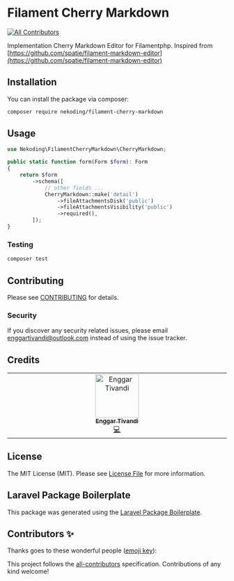 # Filament Cherry Markdown
<!-- ALL-CONTRIBUTORS-BADGE:START - Do not remove or modify this section -->
[![All Contributors](https://img.shields.io/badge/all_contributors-1-orange.svg?style=flat-square)](#contributors-)
<!-- ALL-CONTRIBUTORS-BADGE:END -->

Implementation Cherry Markdown Editor for Filamentphp. Inspired from [https://github.com/spatie/filament-markdown-editor](https://github.com/spatie/filament-markdown-editor)

## Installation

You can install the package via composer:

```bash
composer require nekoding/filament-cherry-markdown
```

## Usage

```php
use Nekoding\FilamentCherryMarkdown\CherryMarkdown;

public static function form(Form $form): Form
{
    return $form
        ->schema([
            // other fields ...
            CherryMarkdown::make('detail')
                ->fileAttachmentsDisk('public')
                ->fileAttachmentsVisibility('public')
                ->required(),
        ]);
}
```

### Testing

```bash
composer test
```

## Contributing

Please see [CONTRIBUTING](CONTRIBUTING.md) for details.

### Security

If you discover any security related issues, please email enggartivandi@outlook.com instead of using the issue tracker.

## Credits

<!-- ALL-CONTRIBUTORS-LIST:START - Do not remove or modify this section -->
<!-- prettier-ignore-start -->
<!-- markdownlint-disable -->
<table>
  <tbody>
    <tr>
      <td align="center" valign="top" width="14.28%"><a href="https://blog.enggartivandi.com"><img src="https://avatars.githubusercontent.com/u/64598048?v=4?s=100" width="100px;" alt="Enggar Tivandi"/><br /><sub><b>Enggar Tivandi</b></sub></a><br /><a href="https://github.com/nekoding/filament-cherry-markdown/commits?author=nekoding" title="Code">💻</a></td>
    </tr>
  </tbody>
</table>

<!-- markdownlint-restore -->
<!-- prettier-ignore-end -->

<!-- ALL-CONTRIBUTORS-LIST:END -->

## License

The MIT License (MIT). Please see [License File](LICENSE.md) for more information.

## Laravel Package Boilerplate

This package was generated using the [Laravel Package Boilerplate](https://laravelpackageboilerplate.com).

## Contributors ✨

Thanks goes to these wonderful people ([emoji key](https://allcontributors.org/docs/en/emoji-key)):

<!-- ALL-CONTRIBUTORS-LIST:START - Do not remove or modify this section -->
<!-- prettier-ignore-start -->
<!-- markdownlint-disable -->
<!-- markdownlint-restore -->
<!-- prettier-ignore-end -->
<!-- ALL-CONTRIBUTORS-LIST:END -->

This project follows the [all-contributors](https://github.com/all-contributors/all-contributors) specification. Contributions of any kind welcome!